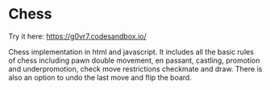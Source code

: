 # Chess

Try it here: https://g0vr7.codesandbox.io/

Chess implementation in html and javascript. It includes all the basic rules of chess including pawn double movement, en passant, castling, promotion and underpromotion, check move restrictions checkmate and draw. There is also an option to undo the last move and flip the board.